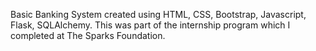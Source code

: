 Basic Banking System created using HTML, CSS, Bootstrap, Javascript, Flask, SQLAlchemy.
This was part of the internship program which I completed at The Sparks Foundation.
